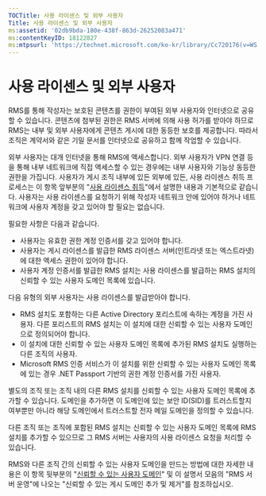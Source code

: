 ```yaml
---
TOCTitle: 사용 라이센스 및 외부 사용자
Title: 사용 라이센스 및 외부 사용자
ms:assetid: '02db9bda-180e-438f-863d-26252083a471'
ms:contentKeyID: 18122827
ms:mtpsurl: 'https://technet.microsoft.com/ko-kr/library/Cc720176(v=WS.10)'
---
```


사용 라이센스 및 외부 사용자
============================

RMS를 통해 작성자는 보호된 콘텐츠를 권한이 부여된 외부 사용자와 인터넷으로 공유할 수 있습니다. 콘텐츠에 첨부된 권한은 RMS 서버에 의해 사용 허가를 받아야 하므로 RMS는 내부 및 외부 사용자에게 콘텐츠 게시에 대한 동등한 보호를 제공합니다. 따라서 조직은 계약서와 같은 기밀 문서를 인터넷으로 공유하고 함께 작업할 수 있습니다.

외부 사용자는 대개 인터넷을 통해 RMS에 액세스합니다. 외부 사용자가 VPN 연결 등을 통해 내부 네트워크에 직접 액세스할 수 있는 경우에는 내부 사용자와 기능상 동등한 권한을 가집니다. 사용자가 게시 조직 내부에 있든 외부에 있든, 사용 라이센스 취득 프로세스는 이 항목 앞부분의 "[사용 라이센스 취득](https://technet.microsoft.com/0b6cde34-418a-4dee-9d27-b65b93b535ac)"에서 설명한 내용과 기본적으로 같습니다. 사용자는 사용 라이센스를 요청하기 위해 작성자 네트워크 안에 있어야 하거나 네트워크에 사용자 계정을 갖고 있어야 할 필요는 없습니다.

필요한 사항은 다음과 같습니다.

-   사용자는 유효한 권한 계정 인증서를 갖고 있어야 합니다.
-   사용자는 게시 라이센스를 발급한 RMS 라이센스 서버(인트라넷 또는 엑스트라넷)에 대한 액세스 권한이 있어야 합니다.
-   사용자 계정 인증서를 발급한 RMS 설치는 사용 라이센스를 발급하는 RMS 설치의 신뢰할 수 있는 사용자 도메인 목록에 있습니다.

다음 유형의 외부 사용자는 사용 라이센스를 발급받아야 합니다.

-   RMS 설치도 포함하는 다른 Active Directory 포리스트에 속하는 계정을 가진 사용자. 다른 포리스트의 RMS 설치는 이 설치에 대한 신뢰할 수 있는 사용자 도메인으로 정의되어야 합니다.
-   이 설치에 대한 신뢰할 수 있는 사용자 도메인 목록에 추가된 RMS 설치도 실행하는 다른 조직의 사용자.
-   Microsoft RMS 인증 서비스가 이 설치를 위한 신뢰할 수 있는 사용자 도메인 목록에 있는 경우 .NET Passport 기반의 권한 계정 인증서를 가진 사용자.

별도의 조직 또는 조직 내의 다른 RMS 설치를 신뢰할 수 있는 사용자 도메인 목록에 추가할 수 있습니다. 도메인을 추가하면 이 도메인에 있는 보안 ID(SID)를 트러스트할지 여부뿐만 아니라 해당 도메인에서 트러스트할 전자 메일 도메인을 정의할 수 있습니다.

다른 조직 또는 조직에 포함된 RMS 설치는 신뢰할 수 있는 사용자 도메인 목록에 RMS 설치를 추가할 수 있으므로 그 RMS 서버는 사용자의 사용 라이센스 요청을 처리할 수 있습니다.

RMS와 다른 조직 간의 신뢰할 수 있는 사용자 도메인을 만드는 방법에 대한 자세한 내용은 이 항목 뒷부분의 "[신뢰할 수 있는 사용자 도메인](https://technet.microsoft.com/a09b883f-f455-4c46-a4fd-d37b689e1d24)" 및 이 설명서 모음의 "RMS 서버 운영"에 나오는 "신뢰할 수 있는 게시 도메인 추가 및 제거"를 참조하십시오.
